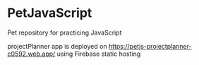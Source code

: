 # PetJavaScript

Pet repository for practicing JavaScript

projectPlanner app is deployed on https://petjs-projectplanner-c0592.web.app/ using Firebase static hosting

